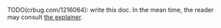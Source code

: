 TODO(crbug.com/1216064): write this doc. In the mean time, the reader may consult [the explainer](https://github.com/WICG/file-handling/blob/main/explainer.md).
